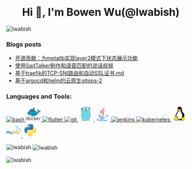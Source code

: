<h1 align="center">Hi 👋, I'm Bowen Wu(@lwabish)</h1>
<p align="left"> <img src="https://komarev.com/ghpvc/?username=lwabish&label=Profile%20views&color=0e75b6&style=flat" alt="lwabish" /> </p>

### Blogs posts
<!-- BLOG-POST-LIST:START -->
- [开源贡献：为metallb实现layer2模式下状态展示功能](https://blog.wubw.fun/2024/02/metallb-layer2-status-implement.html)
- [使用SadTalker制作和语音匹配的说话视频](https://blog.wubw.fun/2024/01/sadTalker.html)
- [基于traefik的TCP-SNI路由和自动SSL证书.md](https://blog.wubw.fun/2024/01/traefik-sni-route-auto-ssl.html)
- [基于argocd和helm的云原生gitops-2](https://blog.wubw.fun/2024/01/cloudnative-gitops-with-argocd-and-helm-2.html)
<!-- BLOG-POST-LIST:END -->

<h3 align="left">Languages and Tools:</h3>
<p align="left"> <a href="https://www.gnu.org/software/bash/" target="_blank" rel="noreferrer"> <img src="https://www.vectorlogo.zone/logos/gnu_bash/gnu_bash-icon.svg" alt="bash" width="40" height="40"/> </a> <a href="https://www.docker.com/" target="_blank" rel="noreferrer"> <img src="https://raw.githubusercontent.com/devicons/devicon/master/icons/docker/docker-original-wordmark.svg" alt="docker" width="40" height="40"/> </a> <a href="https://flutter.dev" target="_blank" rel="noreferrer"> <img src="https://www.vectorlogo.zone/logos/flutterio/flutterio-icon.svg" alt="flutter" width="40" height="40"/> </a> <a href="https://git-scm.com/" target="_blank" rel="noreferrer"> <img src="https://www.vectorlogo.zone/logos/git-scm/git-scm-icon.svg" alt="git" width="40" height="40"/> </a> <a href="https://golang.org" target="_blank" rel="noreferrer"> <img src="https://raw.githubusercontent.com/devicons/devicon/master/icons/go/go-original.svg" alt="go" width="40" height="40"/> </a> <a href="https://www.java.com" target="_blank" rel="noreferrer"> <img src="https://raw.githubusercontent.com/devicons/devicon/master/icons/java/java-original.svg" alt="java" width="40" height="40"/> </a> <a href="https://www.jenkins.io" target="_blank" rel="noreferrer"> <img src="https://www.vectorlogo.zone/logos/jenkins/jenkins-icon.svg" alt="jenkins" width="40" height="40"/> </a> <a href="https://kubernetes.io" target="_blank" rel="noreferrer"> <img src="https://www.vectorlogo.zone/logos/kubernetes/kubernetes-icon.svg" alt="kubernetes" width="40" height="40"/> </a> <a href="https://www.linux.org/" target="_blank" rel="noreferrer"> <img src="https://raw.githubusercontent.com/devicons/devicon/master/icons/linux/linux-original.svg" alt="linux" width="40" height="40"/> </a> <a href="https://www.mysql.com/" target="_blank" rel="noreferrer"> <img src="https://raw.githubusercontent.com/devicons/devicon/master/icons/mysql/mysql-original-wordmark.svg" alt="mysql" width="40" height="40"/> </a> <a href="https://www.python.org" target="_blank" rel="noreferrer"> <img src="https://raw.githubusercontent.com/devicons/devicon/master/icons/python/python-original.svg" alt="python" width="40" height="40"/> </a> </p>

<p><img align="left" src="https://github-readme-stats.vercel.app/api/top-langs?username=lwabish&show_icons=true&locale=en&layout=compact" alt="lwabish" /></p>

<p>&nbsp;<img align="center" src="https://github-readme-stats.vercel.app/api?username=lwabish&show_icons=true&locale=en" alt="lwabish" /></p>

<p><img align="center" src="https://github-readme-streak-stats.herokuapp.com/?user=lwabish&" alt="lwabish" /></p>
